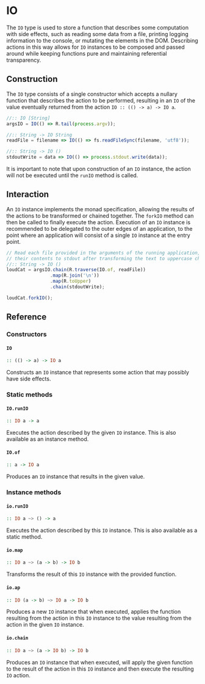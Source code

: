 # IO

The `IO` type is used to store a function that describes some computation with
side effects, such as reading some data from a file, printing logging
information to the console, or mutating the elements in the DOM. Describing
actions in this way allows for `IO` instances to be composed and passed around
while keeping functions pure and maintaining referential transparency.

## Construction

The `IO` type consists of a single constructor which accepts a nullary function
that describes the action to be performed, resulting in an `IO` of the value
eventually returned from the action `IO :: (() -> a) -> IO a`.

```js
//:: IO [String]
argsIO = IO(() => R.tail(process.argv));

//:: String -> IO String
readFile = filename => IO(() => fs.readFileSync(filename, 'utf8'));

//:: String -> IO ()
stdoutWrite = data => IO(() => process.stdout.write(data));
```

It is important to note that upon construction of an `IO` instance, the action
will not be executed until the `runIO` method is called.

## Interaction

An `IO` instance implements the monad specification, allowing the results of the
actions to be transformed or chained together. The `forkIO` method can then be
called to finally execute the action. Execution of an `IO` instance is
recommended to be delegated to the outer edges of an application, to the point
where an application will consist of a single `IO` instance at the entry point.

```js
// Read each file provided in the arguments of the running application, echoing
// their contents to stdout after transforming the text to uppercase characters
//:: String -> IO ()
loudCat = argsIO.chain(R.traverse(IO.of, readFile))
                .map(R.join('\n'))
                .map(R.toUpper)
                .chain(stdoutWrite);

loudCat.forkIO();
```

## Reference

### Constructors

#### `IO`
```hs
:: (() -> a) -> IO a
```
Constructs an `IO` instance that represents some action that may possibly have
side effects.

### Static methods

#### `IO.runIO`
```hs
:: IO a -> a
```
Executes the action described by the given `IO` instance. This is also available
as an instance method.

#### `IO.of`
```hs
:: a -> IO a
```
Produces an `IO` instance that results in the given value.

### Instance methods

#### `io.runIO`
```hs
:: IO a ~> () -> a
```
Executes the action described by this `IO` instance. This is also available as a
static method.

#### `io.map`
```hs
:: IO a ~> (a -> b) -> IO b
```
Transforms the result of this `IO` instance with the provided function.

#### `io.ap`
```hs
:: IO (a -> b) ~> IO a -> IO b
```
Produces a new `IO` instance that when executed, applies the function resulting
from the action in this `IO` instance to the value resulting from the action in
the given `IO` instance.

#### `io.chain`
```hs
:: IO a ~> (a -> IO b) -> IO b
```
Produces an `IO` instance that when executed, will apply the given function to
the result of the action in this `IO` instance and then execute the resulting
`IO` action.
